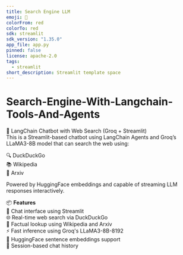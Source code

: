 ```yaml
---
title: Search Engine LLM
emoji: 🚀
colorFrom: red
colorTo: red
sdk: streamlit
sdk_version: "1.35.0"
app_file: app.py
pinned: false
license: apache-2.0
tags:
  - streamlit
short_description: Streamlit template space
---
```


# Search-Engine-With-Langchain-Tools-And-Agents

🔎 LangChain Chatbot with Web Search (Groq + Streamlit)  
This is a Streamlit-based chatbot using LangChain Agents and Groq’s LLaMA3-8B model that can search the web using:

🔍 DuckDuckGo  
📚 Wikipedia  
📄 Arxiv  

Powered by HuggingFace embeddings and capable of streaming LLM responses interactively.

📦 **Features**  
💬 Chat interface using Streamlit  
🌐 Real-time web search via DuckDuckGo  
📖 Factual lookup using Wikipedia and Arxiv  
⚡ Fast inference using Groq's LLaMA3-8B-8192  
🧠 HuggingFace sentence embeddings support  
💾 Session-based chat history
